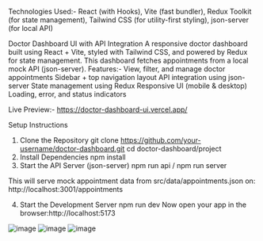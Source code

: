 Technologies Used:-
React (with Hooks),
Vite (fast bundler),
Redux Toolkit (for state management),
Tailwind CSS (for utility-first styling),
json-server (for local API)

Doctor Dashboard UI with API Integration
A responsive doctor dashboard built using React + Vite, styled with Tailwind CSS, and powered by Redux for state management. This dashboard fetches appointments from a local mock API (json-server).
Features:-
View, filter, and manage doctor appointments
Sidebar + top navigation layout
API integration using json-server
State management using Redux
Responsive UI (mobile & desktop)
Loading, error, and status indicators

Live Preview:- https://doctor-dashboard-ui.vercel.app/

Setup Instructions
1. Clone the Repository
git clone https://github.com/your-username/doctor-dashboard.git
cd doctor-dashboard/project
2. Install Dependencies
npm install
3. Start the API Server (json-server)
npm run api / npm run server

This will serve mock appointment data from src/data/appointments.json on:
http://localhost:3001/appointments

4. Start the Development Server
npm run dev
Now open your app in the browser:http://localhost:5173

![image](https://github.com/user-attachments/assets/98b3cfea-ba83-466b-bb2c-88f41492db05)
![image](https://github.com/user-attachments/assets/a9e1e030-e177-4129-ad39-07bb0a16020f)
![image](https://github.com/user-attachments/assets/b5a64cfd-bbd5-495f-8873-2fb8f9474edb)


